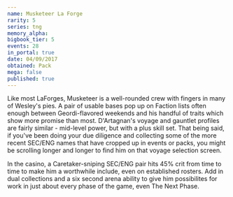 ```yaml
---
name: Musketeer La Forge
rarity: 5
series: tng
memory_alpha:
bigbook_tier: 5
events: 28
in_portal: true
date: 04/09/2017
obtained: Pack
mega: false
published: true
---
```


Like most LaForges, Musketeer is a well-rounded crew with fingers in many of Wesley's pies. A pair of usable bases pop up on Faction lists often enough between Geordi-flavored weekends and his handful of traits which show more promise than most. D'Artagnan's voyage and gauntlet profiles are fairly similar - mid-level power, but with a plus skill set. That being said, if you've been doing your due diligence and collecting some of the more recent SEC/ENG names that have cropped up in events or packs, you might be scrolling longer and longer to find him on that voyage selection screen.

In the casino, a Caretaker-sniping SEC/ENG pair hits 45% crit from time to time to make him a worthwhile include, even on established rosters. Add in dual collections and a six second arena ability to give him possibilites for work in just about every phase of the game, even The Next Phase.
